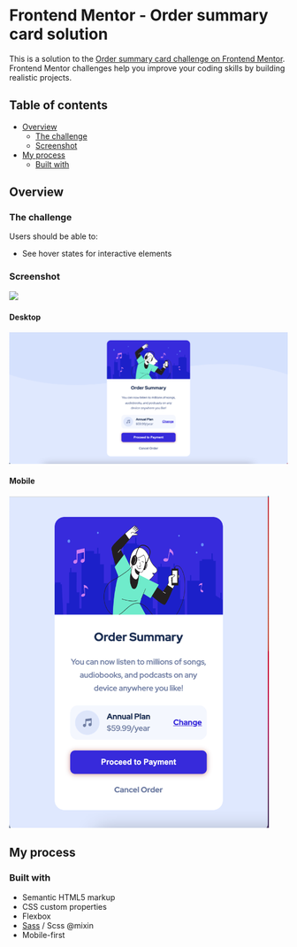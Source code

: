 # Frontend Mentor - Order summary card solution

This is a solution to the [Order summary card challenge on Frontend Mentor](https://www.frontendmentor.io/challenges/order-summary-component-QlPmajDUj). Frontend Mentor challenges help you improve your coding skills by building realistic projects. 

## Table of contents

- [Overview](#overview)
  - [The challenge](#the-challenge)
  - [Screenshot](#screenshot)
- [My process](#my-process)
  - [Built with](#built-with)


## Overview

### The challenge

Users should be able to:

- See hover states for interactive elements

### Screenshot

![](./screenshot.jpg)

#### Desktop
<img src="Screenshot/Desktop-screenshot.png" alt="Desktop-screenshot">


#### Mobile

<img src="Screenshot/Mobile-screenshot.png" alt="Mobile" height="600">


## My process

### Built with

- Semantic HTML5 markup
- CSS custom properties
- Flexbox
- [Sass](https://sass-lang.com/) / Scss @mixin
- Mobile-first

